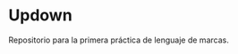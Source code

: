 # Updown
Repositorio para la primera práctica de lenguaje de marcas.
<a href="http://updown.webcindario.com/"></a>
